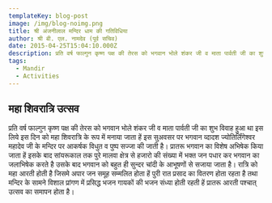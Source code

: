 ```yaml
---
templateKey: blog-post
image: /img/blog-noimg.png
title: श्री अंजनीलाल मन्दिर धाम की गतिविधिया
author: श्री बी. एल. नामदेव (पूर्व सचिव)
date: 2015-04-25T15:04:10.000Z
description: प्रति वर्ष फाल्गुन कृष्ण पक्ष की तेरस को भगवान भोले शंकर जी व माता पार्वती जी का शुभ विवाह हुआ था इस लिये इस दिन को महा शिवरात्रि के रूप में मनाया जाता हें इस सुअवसर पर भगवान व्दादश ज्योतिर्लिंगेश्वर महादेव जी के मन्दिर पर आकर्षक विधुत व पुष्प सज्जा की जाती है। प्रातरू भगवान का विशेष अभिषेक किया जाता हें इसके बाद सांयरूकाल तक पुरे मालवा क्षेत्र से हजारो...
tags:
  - Mandir
  - Activities
---
```


## महा शिवरात्रि उत्सव

प्रति वर्ष फाल्गुन कृष्ण पक्ष की तेरस को भगवान भोले शंकर जी व माता पार्वती जी का शुभ विवाह हुआ था इस लिये इस दिन को महा शिवरात्रि के रूप में मनाया जाता हें इस सुअवसर पर भगवान व्दादश ज्योतिर्लिंगेश्वर महादेव जी के मन्दिर पर आकर्षक विधुत व पुष्प सज्जा की जाती है। प्रातरू भगवान का विशेष अभिषेक किया जाता हें इसके बाद सांयरूकाल तक पुरे मालवा क्षेत्र से हजारो की संख्या में भक्त जन पधार कर भगवान का जलाभिषेक करते है उसके बाद भगवान को बहुत ही सुन्दर चांदी के आभूषणों से सजाया जाता है। रात्रि को महा आरती होती है जिसमे अपार जन समूह सम्मलित होता हें पुरी रात प्रसाद का वितरण होता रहता है तथा मन्दिर के सामने विशाल प्रांगण में प्रसिद्ध भजन गायकों की भजन संध्या होती रहती हें प्रातरू आरती पश्चात् उत्सव का समापन होता है।
